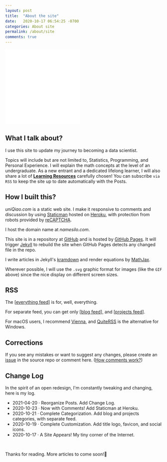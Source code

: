 ```yaml
---
layout: post
title:  "About the site"
date:   2020-10-17 06:54:25 -0700
categories: About site
permalink: /about/site
comments: true
---
```

![Welcome to uniQiao](/images/welcome.svg "Free to explore")

## What I talk about?

I use this site to update my journey to becoming a data scientist.

Topics will include but are not limited to, Statistics, Programming, and Personal Experience. I will explain the math concepts at the level of an undergraduate. As a new entrant and a dedicated lifelong learner, I will also share a lot of __[Learning Resources](/resources)__ carefully chosen! You can subscribe `via RSS` to keep the site up to date automatically with the Posts.

## How I built this?

_uniQiao.com_ is a static web site. I make it responsive to comments and discussion by using [Staticman](https://staticman.net/) hosted on [Heroku](https://www.heroku.com/), with protection from robots provided by [reCAPTCHA](https://www.google.com/recaptcha/about).

I host the domain name at _namesilo.com_.

This site is in a repository at [GitHub](https://github.com/qiaohuang/qiaohuang.github.io) and is hosted by [GitHub Pages](https://pages.github.com/). It will trigger [Jekyll](https://jekyllrb.com/) to rebuild the site when GitHub Pages detects any changed file in the repo.

I write articles in Jekyll's [kramdown](https://kramdown.gettalong.org/) and render equations by [MathJax](https://www.mathjax.org/).

Wherever possible, I will use the `.svg` graphic format for images (like the `GIF` above) since the nice display on different screen sizes.

## RSS

The [[everything feed](/feed.xml)] is for, well, everything.

For separate feed, you can get only [[blog feed](/blog/feed.xml)], and [[projects feed](/projects/feed.xml)].

For macOS users, I recommend [Vienna](https://www.vienna-rss.com/), and [QuiteRSS](https://quiterss.org/) is the alternative for Windows.

## Corrections

If you see any mistakes or want to suggest any changes, please create an [issue](https://github.com/qiaohuang/qiaohuang.github.io/issues/new) in the source repo or comment here. ([How comments work?](/test#comments))

## Change Log

In the spirit of an open redesign, I'm constantly tweaking and changing, here is my log.

- 2021-04-20 · Reorganize Posts. Add Change Log.
- 2020-10-23 · Now with Comments! Add Staticman at Heroku.
- 2020-10-21 · Complete Categorization. Add blog and projects categories, with separate feed.
- 2020-10-19 · Complete Customization. Add title logo, favicon, and social icons.
- 2020-10-17 · A Site Appears! My tiny corner of the Internet.

<br>

Thanks for reading. More articles to come soon!🚀
